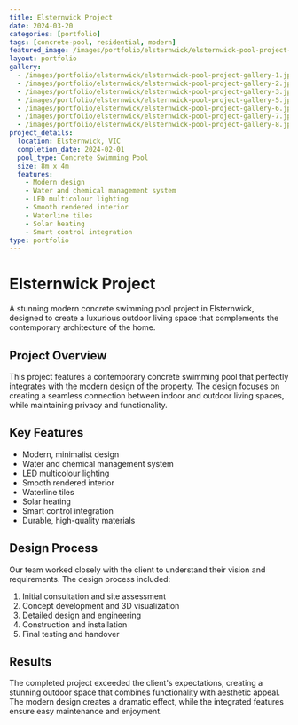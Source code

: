 ```yaml
---
title: Elsternwick Project
date: 2024-03-20
categories: [portfolio]
tags: [concrete-pool, residential, modern]
featured_image: /images/portfolio/elsternwick/elsternwick-pool-project-main.jpg
layout: portfolio
gallery:
  - /images/portfolio/elsternwick/elsternwick-pool-project-gallery-1.jpg
  - /images/portfolio/elsternwick/elsternwick-pool-project-gallery-2.jpg
  - /images/portfolio/elsternwick/elsternwick-pool-project-gallery-3.jpg
  - /images/portfolio/elsternwick/elsternwick-pool-project-gallery-5.jpg
  - /images/portfolio/elsternwick/elsternwick-pool-project-gallery-6.jpg
  - /images/portfolio/elsternwick/elsternwick-pool-project-gallery-7.jpg
  - /images/portfolio/elsternwick/elsternwick-pool-project-gallery-8.jpg
project_details:
  location: Elsternwick, VIC
  completion_date: 2024-02-01
  pool_type: Concrete Swimming Pool
  size: 8m x 4m
  features:
    - Modern design
    - Water and chemical management system
    - LED multicolour lighting
    - Smooth rendered interior
    - Waterline tiles
    - Solar heating
    - Smart control integration
type: portfolio
---
```


# Elsternwick Project

A stunning modern concrete swimming pool project in Elsternwick, designed to create a luxurious outdoor living space that complements the contemporary architecture of the home.

## Project Overview

This project features a contemporary concrete swimming pool that perfectly integrates with the modern design of the property. The design focuses on creating a seamless connection between indoor and outdoor living spaces, while maintaining privacy and functionality.

## Key Features

- Modern, minimalist design
- Water and chemical management system
- LED multicolour lighting
- Smooth rendered interior
- Waterline tiles
- Solar heating
- Smart control integration
- Durable, high-quality materials

## Design Process

Our team worked closely with the client to understand their vision and requirements. The design process included:

1. Initial consultation and site assessment
2. Concept development and 3D visualization
3. Detailed design and engineering
4. Construction and installation
5. Final testing and handover

## Results

The completed project exceeded the client's expectations, creating a stunning outdoor space that combines functionality with aesthetic appeal. The modern design creates a dramatic effect, while the integrated features ensure easy maintenance and enjoyment.
